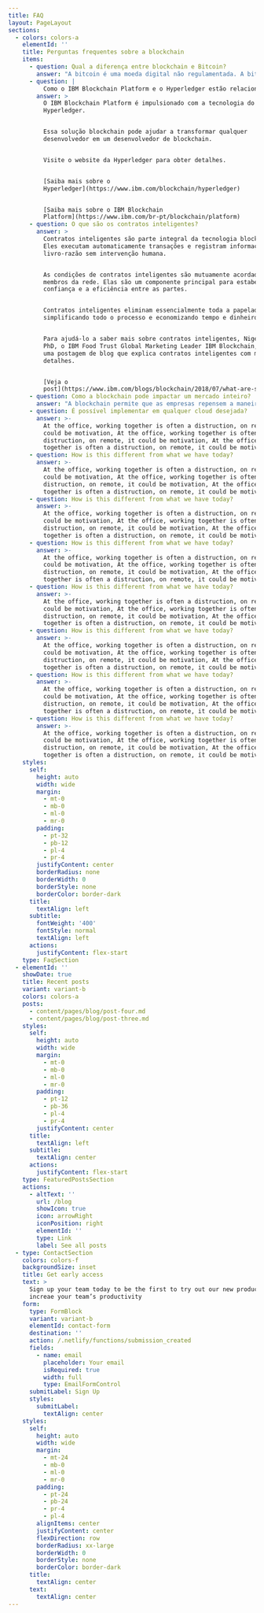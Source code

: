 ```yaml
---
title: FAQ
layout: PageLayout
sections:
  - colors: colors-a
    elementId: ''
    title: Perguntas frequentes sobre a blockchain
    items:
      - question: Qual a diferença entre blockchain e Bitcoin?
        answer: "A bitcoin é uma moeda digital não regulamentada. A bitcoin usa a tecnologia blockchain como seu livro-razão de transação.\n\nEsse vídeo ilustra a distinção entre os dois. \n\n[Assista para saber mais\_(02:42)](https://mediacenter.ibm.com/media/1\\_8n9g1v7r)\n"
      - question: |
          Como o IBM Blockchain Platform e o Hyperledger estão relacionados?
        answer: >
          O IBM Blockchain Platform é impulsionado com a tecnologia do
          Hyperledger.


          Essa solução blockchain pode ajudar a transformar qualquer
          desenvolvedor em um desenvolvedor de blockchain.


          Visite o website da Hyperledger para obter detalhes.


          [Saiba mais sobre o
          Hyperledger](https://www.ibm.com/blockchain/hyperledger)


          [Saiba mais sobre o IBM Blockchain
          Platform](https://www.ibm.com/br-pt/blockchain/platform)
      - question: O que são os contratos inteligentes?
        answer: >
          Contratos inteligentes são parte integral da tecnologia blockchain.
          Eles executam automaticamente transações e registram informações no
          livro-razão sem intervenção humana.


          As condições de contratos inteligentes são mutuamente acordadas por
          membros da rede. Elas são um componente principal para estabelecer a
          confiança e a eficiência entre as partes.


          Contratos inteligentes eliminam essencialmente toda a papelada,
          simplificando todo o processo e economizando tempo e dinheiro.


          Para ajudá-lo a saber mais sobre contratos inteligentes, Nigel Gopie,
          PhD, o IBM Food Trust Global Marketing Leader IBM Blockchain, escreveu
          uma postagem de blog que explica contratos inteligentes com mais
          detalhes.


          [Veja o
          post](https://www.ibm.com/blogs/blockchain/2018/07/what-are-smart-contracts-on-blockchain)
      - question: Como a blockchain pode impactar um mercado inteiro?
        answer: "A blockchain permite que as empresas repensem a maneira como funcionam.\n\nNo mercado de diamantes, por exemplo, cada parte pode acessar:\n\n*   Fotos de alta resolução\n\n*   Registros de pagamento imutáveis\n\n*   Certificados de autenticidade e muito mais.\n\n[Assista para saber mais\_(02:38)](https://mediacenter.ibm.com/media/1\\_jpxptnl0)\n"
      - question: É possível implementar em qualquer cloud desejada?
        answer: >-
          At the office, working together is often a distruction, on remote, it
          could be motivation, At the office, working together is often a
          distruction, on remote, it could be motivation, At the office, working
          together is often a distruction, on remote, it could be motivation
      - question: How is this different from what we have today?
        answer: >-
          At the office, working together is often a distruction, on remote, it
          could be motivation, At the office, working together is often a
          distruction, on remote, it could be motivation, At the office, working
          together is often a distruction, on remote, it could be motivation
      - question: How is this different from what we have today?
        answer: >-
          At the office, working together is often a distruction, on remote, it
          could be motivation, At the office, working together is often a
          distruction, on remote, it could be motivation, At the office, working
          together is often a distruction, on remote, it could be motivation
      - question: How is this different from what we have today?
        answer: >-
          At the office, working together is often a distruction, on remote, it
          could be motivation, At the office, working together is often a
          distruction, on remote, it could be motivation, At the office, working
          together is often a distruction, on remote, it could be motivation
      - question: How is this different from what we have today?
        answer: >-
          At the office, working together is often a distruction, on remote, it
          could be motivation, At the office, working together is often a
          distruction, on remote, it could be motivation, At the office, working
          together is often a distruction, on remote, it could be motivation
      - question: How is this different from what we have today?
        answer: >-
          At the office, working together is often a distruction, on remote, it
          could be motivation, At the office, working together is often a
          distruction, on remote, it could be motivation, At the office, working
          together is often a distruction, on remote, it could be motivation
      - question: How is this different from what we have today?
        answer: >-
          At the office, working together is often a distruction, on remote, it
          could be motivation, At the office, working together is often a
          distruction, on remote, it could be motivation, At the office, working
          together is often a distruction, on remote, it could be motivation
      - question: How is this different from what we have today?
        answer: >-
          At the office, working together is often a distruction, on remote, it
          could be motivation, At the office, working together is often a
          distruction, on remote, it could be motivation, At the office, working
          together is often a distruction, on remote, it could be motivation
    styles:
      self:
        height: auto
        width: wide
        margin:
          - mt-0
          - mb-0
          - ml-0
          - mr-0
        padding:
          - pt-32
          - pb-12
          - pl-4
          - pr-4
        justifyContent: center
        borderRadius: none
        borderWidth: 0
        borderStyle: none
        borderColor: border-dark
      title:
        textAlign: left
      subtitle:
        fontWeight: '400'
        fontStyle: normal
        textAlign: left
      actions:
        justifyContent: flex-start
    type: FaqSection
  - elementId: ''
    showDate: true
    title: Recent posts
    variant: variant-b
    colors: colors-a
    posts:
      - content/pages/blog/post-four.md
      - content/pages/blog/post-three.md
    styles:
      self:
        height: auto
        width: wide
        margin:
          - mt-0
          - mb-0
          - ml-0
          - mr-0
        padding:
          - pt-12
          - pb-36
          - pl-4
          - pr-4
        justifyContent: center
      title:
        textAlign: left
      subtitle:
        textAlign: center
      actions:
        justifyContent: flex-start
    type: FeaturedPostsSection
    actions:
      - altText: ''
        url: /blog
        showIcon: true
        icon: arrowRight
        iconPosition: right
        elementId: ''
        type: Link
        label: See all posts
  - type: ContactSection
    colors: colors-f
    backgroundSize: inset
    title: Get early access
    text: >
      Sign up your team today to be the first to try out our new product to
      increae your team’s productivity
    form:
      type: FormBlock
      variant: variant-b
      elementId: contact-form
      destination: ''
      action: /.netlify/functions/submission_created
      fields:
        - name: email
          placeholder: Your email
          isRequired: true
          width: full
          type: EmailFormControl
      submitLabel: Sign Up
      styles:
        submitLabel:
          textAlign: center
    styles:
      self:
        height: auto
        width: wide
        margin:
          - mt-24
          - mb-0
          - ml-0
          - mr-0
        padding:
          - pt-24
          - pb-24
          - pr-4
          - pl-4
        alignItems: center
        justifyContent: center
        flexDirection: row
        borderRadius: xx-large
        borderWidth: 0
        borderStyle: none
        borderColor: border-dark
      title:
        textAlign: center
      text:
        textAlign: center
---
```

